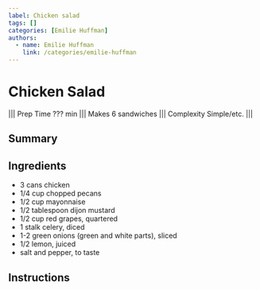 ```yaml
---
label: Chicken salad
tags: []
categories: [Emilie Huffman]
authors:
  - name: Emilie Huffman
    link: /categories/emilie-huffman
---
```


# Chicken Salad
<!--- ![](/static/banners/???.webp) --->

||| Prep Time
??? min
||| Makes
6 sandwiches
||| Complexity
Simple/etc.
|||

## Summary

## Ingredients
- 3 cans chicken
- 1/4 cup chopped pecans
- 1/2 cup mayonnaise
- 1/2 tablespoon dijon mustard
- 1/2 cup red grapes, quartered
- 1 stalk celery, diced
- 1-2 green onions (green and white parts), sliced
- 1/2 lemon, juiced
- salt and pepper, to taste

## Instructions
